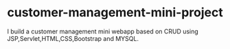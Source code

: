 # customer-management-mini-project
I build a customer management mini webapp based on CRUD using JSP,Servlet,HTML,CSS,Bootstrap and MYSQL.
